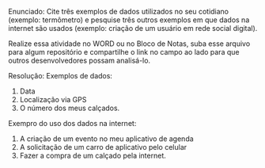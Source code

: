 Enunciado: Cite três exemplos de dados utilizados no seu cotidiano (exemplo: termômetro) e pesquise três outros exemplos em que dados na internet são usados (exemplo: criação de um usuário em rede social digital).

Realize essa atividade no WORD ou no Bloco de Notas, suba esse arquivo para algum repositório e compartilhe o link no campo ao lado para que outros desenvolvedores possam analisá-lo. 

Resolução:
Exemplos de dados: 
1. Data
2. Localização via GPS
3. O número dos meus calçados.

Exempro do uso dos dados na internet:
1. A criação de um evento no meu aplicativo de agenda
2. A solicitação de um carro de aplicativo pelo celular
3. Fazer a compra de um calçado pela internet.

